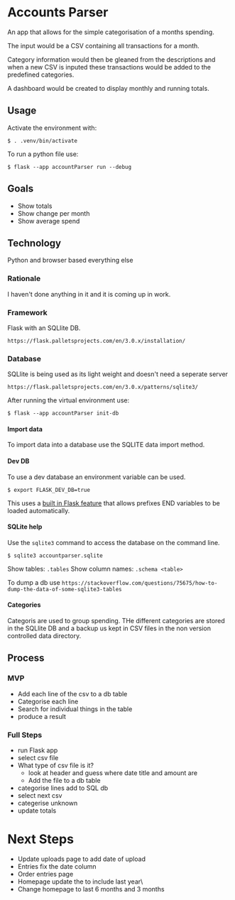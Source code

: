 # Accounts Parser

An app that allows for the simple categorisation of a months spending.

The input would be a CSV containing all transactions for a month.

Category information would then be gleaned from the descriptions and when a new CSV is inputed
these transactions would be added to the predefined categories.

A dashboard would be created to display monthly and running totals.

## Usage

Activate the environment with:

```
$ . .venv/bin/activate
```

To run a python file use:

```
$ flask --app accountParser run --debug
```

## Goals

- Show totals
- Show change per month
- Show average spend

## Technology

Python and browser based everything else

### Rationale

I haven't done anything in it and it is coming up in work.

### Framework

Flask with an SQLlite DB.

`https://flask.palletsprojects.com/en/3.0.x/installation/`

### Database

SQLlite is being used as its light weight and doesn't need a seperate server

`https://flask.palletsprojects.com/en/3.0.x/patterns/sqlite3/`

After running the virtual environment use:

```
$ flask --app accountParser init-db
```

#### Import data

To import data into a database use the SQLITE data import method.

#### Dev DB

To use a dev database an environment variable can be used.

```
$ export FLASK_DEV_DB=true
```

This uses a [built in Flask feature][Flask ENV config] that allows prefixes END variables to be loaded automatically.

#### SQLite help

Use the `sqlite3` command to access the database on the command line.

```
$ sqlite3 accountparser.sqlite
```

Show tables: `.tables`
Show column names: `.schema <table>`

To dump a db use `https://stackoverflow.com/questions/75675/how-to-dump-the-data-of-some-sqlite3-tables`

#### Categories

Categoris are used to group spending. THe different categories are stored in the SQLlite DB and a
backup us kept in CSV files in the non version controlled data directory.

## Process

### MVP

- Add each line of the csv to a db table
- Categorise each line
- Search for individual things in the table
- produce a result

### Full Steps

- run Flask app
- select csv file
- What type of csv file is it?
  - look at header and guess where date title and amount are
  - Add the file to a db table
- categorise lines add to SQL db
- select next csv
- categerise unknown
- update totals

# Next Steps

- Update uploads page to add date of upload
- Entries fix the date column
- Order entries page
- Homepage update the to include last year\
- Change homepage to last 6 months and 3 months

[Flask ENV config]: https://flask.palletsprojects.com/en/stable/config/#configuring-from-environment-variables
